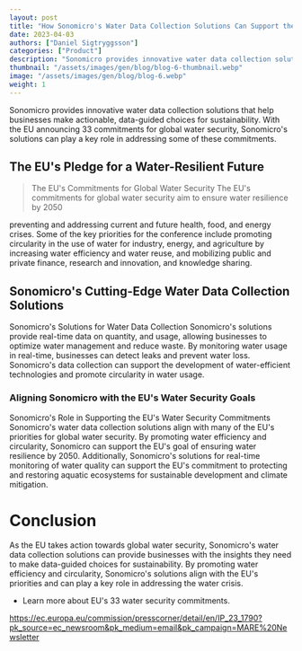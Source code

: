 ```yaml
---
layout: post
title: "How Sonomicro's Water Data Collection Solutions Can Support the EU's Water Security Commitments"
date: 2023-04-03
authors: ["Daniel Sigtryggsson"]
categories: ["Product"]
description: "Sonomicro provides innovative water data collection solutions that help businesses make actionable, data-guided choices for sustainability. With the EU announcing 33 commitments for global water security, Sonomicro's solutions can play a key role in addressing some of these commitments."
thumbnail: "/assets/images/gen/blog/blog-6-thumbnail.webp"
image: "/assets/images/gen/blog/blog-6.webp"
weight: 1
---
```


Sonomicro provides innovative water data collection solutions that help businesses make actionable, data-guided choices for sustainability. With the EU announcing 33 commitments for global water security, Sonomicro's solutions can play a key role in addressing some of these commitments.

## The EU's Pledge for a Water-Resilient Future
> The EU's Commitments for Global Water Security The EU's commitments for global water security aim to ensure water resilience by 2050

 preventing and addressing current and future health, food, and energy crises. Some of the key priorities for the conference include promoting circularity in the use of water for industry, energy, and agriculture by increasing water efficiency and water reuse, and mobilizing public and private finance, research and innovation, and knowledge sharing.

## Sonomicro's Cutting-Edge Water Data Collection Solutions
Sonomicro's Solutions for Water Data Collection Sonomicro's solutions provide real-time data on quantity, and usage, allowing businesses to optimize water management and reduce waste. By monitoring water usage in real-time, businesses can detect leaks and prevent water loss. Sonomicro's data collection can support the development of water-efficient technologies and promote circularity in water usage.

### Aligning Sonomicro with the EU's Water Security Goals
Sonomicro's Role in Supporting the EU's Water Security Commitments Sonomicro's water data collection solutions align with many of the EU's priorities for global water security. By promoting water efficiency and circularity, Sonomicro can support the EU's goal of ensuring water resilience by 2050. Additionally, Sonomicro's solutions for real-time monitoring of water quality can support the EU's commitment to protecting and restoring aquatic ecosystems for sustainable development and climate mitigation.

# Conclusion
As the EU takes action towards global water security, Sonomicro's water data collection solutions can provide businesses with the insights they need to make data-guided choices for sustainability. By promoting water efficiency and circularity, Sonomicro's solutions align with the EU's priorities and can play a key role in addressing the water crisis.

- Learn more about EU's 33 water security commitments.

 https://ec.europa.eu/commission/presscorner/detail/en/IP_23_1790?pk_source=ec_newsroom&pk_medium=email&pk_campaign=MARE%20Newsletter